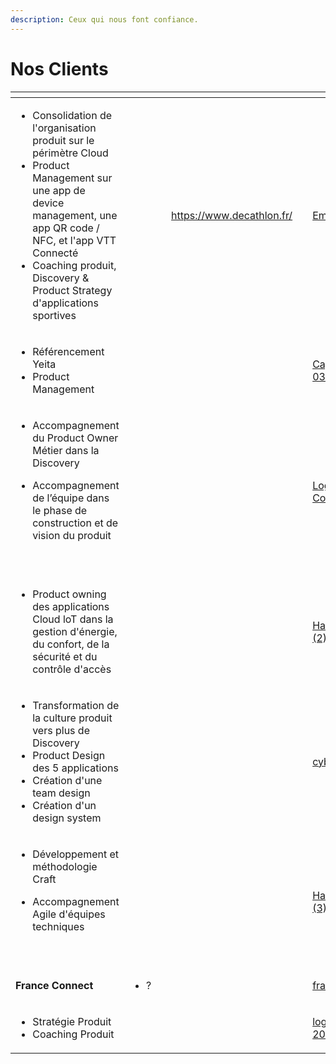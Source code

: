 ```yaml
---
description: Ceux qui nous font confiance.
---
```


# Nos Clients



<table data-view="cards"><thead><tr><th></th><th></th><th></th><th data-type="content-ref"></th><th data-type="files"></th><th data-hidden data-card-cover data-type="files"></th><th data-hidden data-card-target data-type="content-ref"></th></tr></thead><tbody><tr><td><ul><li>Consolidation de l'organisation produit sur le périmètre Cloud </li><li>Product Management sur une app de device management, une app QR code / NFC, et l'app VTT Connecté</li><li>Coaching produit, Discovery &#x26; Product Strategy d'applications sportives</li></ul></td><td></td><td></td><td><a href="https://www.decathlon.fr/">https://www.decathlon.fr/</a></td><td></td><td><a href="../../.gitbook/assets/Emblème-Décathlon.jpg">Emblème-Décathlon.jpg</a></td><td><a href="https://www.decathlon.fr/">https://www.decathlon.fr/</a></td></tr><tr><td><ul><li>Référencement Yeita</li><li>Product Management</li></ul></td><td></td><td></td><td></td><td></td><td><a href="../../.gitbook/assets/Capture d’écran 2023-03-03 à 16.47.44.png">Capture d’écran 2023-03-03 à 16.47.44.png</a></td><td><a href="https://www.france.tv/?gclid=Cj0KCQiA0oagBhDHARIsAI-BbgdbBdr6wXW3Sxpc-Wgvm2islBq8hoOp33Y0f3hTp3-EBc-83dSCBFEaAtNaEALw_wcB#at_medium=1&#x26;at_platform=2&#x26;at_offre=1&#x26;at_campaign=Campagne_Marque&#x26;at_adgroup=Marque-FTV_francetv-Exact&#x26;at_adgroupid=114299224534&#x26;at_adid=487696741649&#x26;at_term=france.tv">https://www.france.tv/?gclid=Cj0KCQiA0oagBhDHARIsAI-BbgdbBdr6wXW3Sxpc-Wgvm2islBq8hoOp33Y0f3hTp3-EBc-83dSCBFEaAtNaEALw_wcB#at_medium=1&#x26;at_platform=2&#x26;at_offre=1&#x26;at_campaign=Campagne_Marque&#x26;at_adgroup=Marque-FTV_francetv-Exact&#x26;at_adgroupid=114299224534&#x26;at_adid=487696741649&#x26;at_term=france.tv</a></td></tr><tr><td><ul><li>Accompagnement du Product Owner Métier dans la Discovery</li><li><p>Accompagnement de l’équipe dans le phase de construction et de vision du produit</p><p><br></p></li></ul></td><td></td><td></td><td></td><td></td><td><a href="../../.gitbook/assets/Logo-SNCF-Connect.png">Logo-SNCF-Connect.png</a></td><td><a href="https://www.sncf-connect.com/">https://www.sncf-connect.com/</a></td></tr><tr><td><ul><li>Product owning des applications Cloud loT dans la gestion d'énergie, du confort, de la sécurité et du contrôle d'accès</li></ul></td><td></td><td></td><td></td><td></td><td><a href="../../.gitbook/assets/Hager_Group_Logo_grey (2).png">Hager_Group_Logo_grey (2).png</a></td><td><a href="https://hagergroup.com/en">https://hagergroup.com/en</a></td></tr><tr><td><ul><li>Transformation de la culture produit vers plus de Discovery</li><li>Product Design des 5 applications</li><li>Création d'une team design</li><li>Création d'un design system</li></ul></td><td></td><td></td><td></td><td></td><td><a href="../../.gitbook/assets/cybelangel.jpg">cybelangel.jpg</a></td><td></td></tr><tr><td><ul><li>Développement et méthodologie Craft</li><li><p>Accompagnement Agile d'équipes techniques</p><p><br></p></li></ul></td><td></td><td></td><td></td><td></td><td><a href="../../.gitbook/assets/Hager_Group_Logo_grey (3).png">Hager_Group_Logo_grey (3).png</a></td><td><a href="https://www.fasst.io/">https://www.fasst.io/</a></td></tr><tr><td><strong>France Connect</strong></td><td><ul><li>?</li></ul></td><td></td><td></td><td></td><td><a href="../../.gitbook/assets/franceconnect (1).png">franceconnect (1).png</a></td><td><a href="https://franceconnect.gouv.fr/">https://franceconnect.gouv.fr/</a></td></tr><tr><td><ul><li>Stratégie Produit</li><li>Coaching Produit</li></ul></td><td></td><td></td><td></td><td></td><td><a href="../../.gitbook/assets/logo_twitter_image-2019.jpg">logo_twitter_image-2019.jpg</a></td><td><a href="https://beta.gouv.fr/">https://beta.gouv.fr/</a></td></tr></tbody></table>
